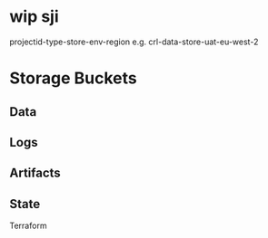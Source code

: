 # wip sji

projectid-type-store-env-region
e.g. crl-data-store-uat-eu-west-2

# Storage Buckets

## Data

## Logs

## Artifacts

## State
Terraform
